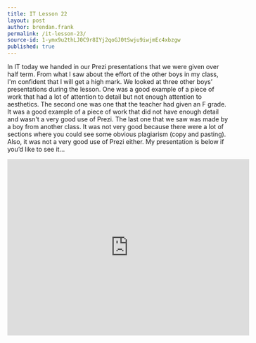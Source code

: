 ```yaml
---
title: IT Lesson 22
layout: post
author: brendan.frank
permalink: /it-lesson-23/
source-id: 1-ymx9u2thLJ0C9r8IYj2qoGJ0tSwju9iwjmEc4xbzgw
published: true
---
```

In IT today we handed in our Prezi presentations that we were given over half term. From what I saw about the effort of the other boys in my class, I'm confident that I will get a high mark. We looked at three other boys’ presentations during the lesson. One was a good example of a piece of work that had a lot of attention to detail but not enough attention to aesthetics. The second one was one that the teacher had given an F grade. It was a good example of a piece of work that did not have enough detail and wasn't a very good use of Prezi. The last one that we saw was made by a boy from another class. It was not very good because there were a lot of sections where you could see some obvious plagiarism (copy and pasting). Also, it was not a very good use of Prezi either. My presentation is below if you’d like to see it…

<iframe id="iframe_container" frameborder="0" webkitallowfullscreen="" mozallowfullscreen="" allowfullscreen="" width="550" height="400" src="https://prezi.com/embed/efxqzoq-ncmy/?bgcolor=ffffff&amp;lock_to_path=1&amp;autoplay=0&amp;autohide_ctrls=0&amp;landing_data=bHVZZmNaNDBIWnNjdEVENDRhZDFNZGNIUE43MHdLNWpsdFJLb2ZHanI5dkhMaWZTTE1iZEw2bFV2b2dTRkJGdDdRPT0&amp;landing_sign=zNAPWLTFROLoM_kMkN7NAmKwpeRYhckj40rAHJsa0Ys"></iframe> 

